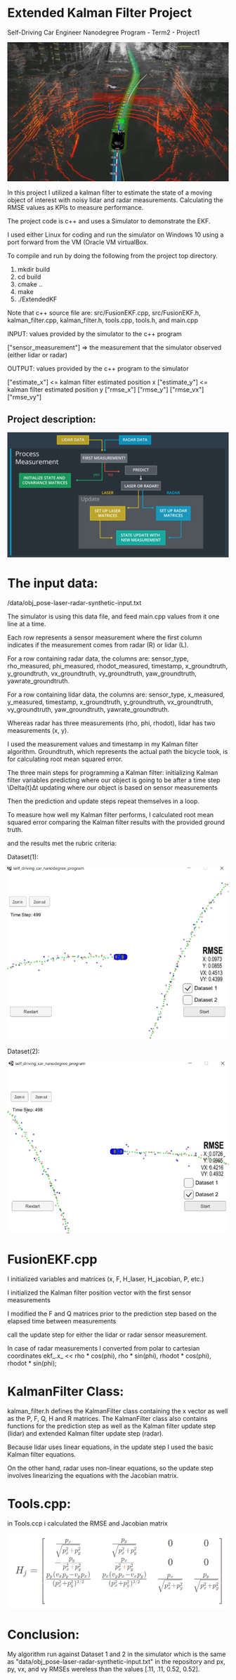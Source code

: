 # Extended Kalman Filter Project
Self-Driving Car Engineer Nanodegree Program - Term2 - Project1

![](https://github.com/emilkaram/Self-Driving-Cars-extended-kalman-filter-c-Project-udacity--Term2--Project1/blob/master/img/3.png)


In this project I utilized a kalman filter to estimate the state of a moving object of interest with noisy lidar and radar measurements. Calculating the RMSE values as KPIs to measure performance. 

The project code is c++ and uses a Simulator to  demonstrate the EKF.

 I used either Linux for coding and run the simulator on Windows 10 using a port forward from the VM (Oracle VM virtualBox. 
 
To compile and run by doing the following from the project top directory.
1. mkdir build
2. cd build
3. cmake ..
4. make
5. ./ExtendedKF

Note that c++ source file are: src/FusionEKF.cpp, src/FusionEKF.h, kalman_filter.cpp, kalman_filter.h, tools.cpp, tools.h, and main.cpp 

INPUT: values provided by the simulator to the c++ program

["sensor_measurement"] => the measurement that the simulator observed (either lidar or radar)


OUTPUT: values provided by the c++ program to the simulator

["estimate_x"] <= kalman filter estimated position x
["estimate_y"] <= kalman filter estimated position y
["rmse_x"]
["rmse_y"]
["rmse_vx"]
["rmse_vy"]


## Project description:

![](https://github.com/emilkaram/Self-Driving-Cars-extended-kalman-filter-c-Project-udacity--Term2--Project1/blob/master/img/1.png)

# The input data:

/data/obj_pose-laser-radar-synthetic-input.txt

The simulator is using this data file, and feed main.cpp values from it one line at a time.

Each row represents a sensor measurement where the first column indicates if the measurement comes from radar (R) or lidar (L).

For a row containing radar data, the columns are: sensor_type, rho_measured, phi_measured, rhodot_measured, timestamp, x_groundtruth, y_groundtruth, vx_groundtruth, vy_groundtruth, yaw_groundtruth, yawrate_groundtruth.

For a row containing lidar data, the columns are: sensor_type, x_measured, y_measured, timestamp, x_groundtruth, y_groundtruth, vx_groundtruth, vy_groundtruth, yaw_groundtruth, yawrate_groundtruth.

Whereas radar has three measurements (rho, phi, rhodot), lidar has two measurements (x, y).

I used the measurement values and timestamp in my Kalman filter algorithm. Groundtruth, which represents the actual path the bicycle took, is for calculating root mean squared error.

The three main steps for programming a Kalman filter:
initializing Kalman filter variables
predicting where our object is going to be after a time step \Delta{t}Δt
updating where our object is based on sensor measurements

Then the prediction and update steps repeat themselves in a loop.

To measure how well my Kalman filter performs, I calculated root mean squared error comparing the Kalman filter results with the provided ground truth.

and the results met the rubric criteria:

Dataset(1):

![](https://github.com/emilkaram/Self-Driving-Cars-extended-kalman-filter-c-Project-udacity--Term2--Project1/blob/master/img/4.png)

Dataset(2):

![](https://github.com/emilkaram/Self-Driving-Cars-extended-kalman-filter-c-Project-udacity--Term2--Project1/blob/master/img/5.png)


# FusionEKF.cpp

I initialized variables and matrices (x, F, H_laser, H_jacobian, P, etc.)

I initialized the Kalman filter position vector with the first sensor measurements

I modified the F and Q matrices prior to the prediction step based on the elapsed time between measurements

call the update step for either the lidar or radar sensor measurement.

In case of radar measurements I converted from polar to cartesian coordinates 
   ekf_.x_ << rho * cos(phi), rho * sin(phi), rhodot * cos(phi), rhodot * sin(phi);


# KalmanFilter Class:

kalman_filter.h defines the KalmanFilter class containing the x vector as well as the P, F, Q, H and R matrices. The KalmanFilter class also contains functions for the prediction step as well as the Kalman filter update step (lidar) and extended Kalman filter update step (radar).

Because lidar uses linear equations, in the update step I used the basic Kalman filter equations. 

On the other hand, radar uses non-linear equations, so the update step involves linearizing the equations with the Jacobian matrix. 

 # Tools.cpp:
 in Tools.ccp i calculated  the RMSE and Jacobian matrix

 ![](https://github.com/emilkaram/Self-Driving-Cars-extended-kalman-filter-c-Project-udacity--Term2--Project1/blob/master/img/6.png)
 
 
 
 # Conclusion:
My algorithm run against Dataset 1 and 2 in the simulator which is the same as "data/obj_pose-laser-radar-synthetic-input.txt" in the repository and px, py, vx, and vy RMSEs wereless than the values [.11, .11, 0.52, 0.52].



 
 
 
